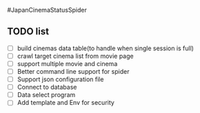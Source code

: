 #JapanCinemaStatusSpider

## TODO list
- [ ] build cinemas data table(to handle when single session is full)
- [ ] crawl target cinema list from movie page
- [ ] support multiple movie and cinema
- [ ] Better command line support for spider
- [ ] Support json configuration file
- [ ] Connect to database 
- [ ] Data select program
- [ ] Add template and Env for security